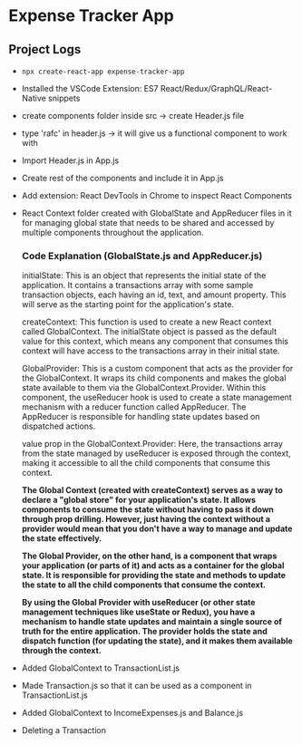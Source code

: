 # Expense Tracker App

## Project Logs
- ```npx create-react-app expense-tracker-app```
- Installed the VSCode Extension: ES7 React/Redux/GraphQL/React-Native snippets
- create components folder inside src -> create Header.js file
- type 'rafc' in header.js -> it will give us a functional component to work with
- Import Header.js in App.js
- Create rest of the components and include it in App.js
- Add extension: React DevTools in Chrome to inspect React Components
- React Context folder created with GlobalState and AppReducer files in it for managing global state that needs to be shared and accessed by multiple components throughout the application.

    ### Code Explanation (GlobalState.js and AppReducer.js)
    initialState: This is an object that represents the initial state of the application. It contains a transactions array with some sample transaction objects, each having an id, text, and amount property. This will serve as the starting point for the application's state.

    createContext: This function is used to create a new React context called GlobalContext. The initialState object is passed as the default value for this context, which means any component that consumes this context will have access to the transactions array in their initial state.

    GlobalProvider: This is a custom component that acts as the provider for the GlobalContext. It wraps its child components and makes the global state available to them via the GlobalContext.Provider. Within this component, the useReducer hook is used to create a state management mechanism with a reducer function called AppReducer. The AppReducer is responsible for handling state updates based on dispatched actions.

    value prop in the GlobalContext.Provider: Here, the transactions array from the state managed by useReducer is exposed through the context, making it accessible to all the child components that consume this context.

    **The Global Context (created with createContext) serves as a way to declare a "global store" for your application's state. It allows components to consume the state without having to pass it down through prop drilling. However, just having the context without a provider would mean that you don't have a way to manage and update the state effectively.**

    **The Global Provider, on the other hand, is a component that wraps your application (or parts of it) and acts as a container for the global state. It is responsible for providing the state and methods to update the state to all the child components that consume the context.**

    **By using the Global Provider with useReducer (or other state management techniques like useState or Redux), you have a mechanism to handle state updates and maintain a single source of truth for the entire application. The provider holds the state and dispatch function (for updating the state), and it makes them available through the context.**

- Added GlobalContext to TransactionList.js
- Made Transaction.js so that it can be used as a component in TransactionList.js
- Added GlobalContext to IncomeExpenses.js and Balance.js
- Deleting a Transaction
